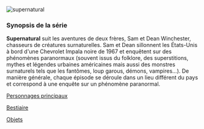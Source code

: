 ![supernatural](https://github.com/user-attachments/assets/db12dc74-e0b8-475c-9962-a90aa16e4b24)

### Synopsis de la série 

**Supernatural** suit les aventures de deux frères, Sam et Dean Winchester, chasseurs de créatures surnaturelles. Sam et Dean sillonnent les États-Unis à bord d'une Chevrolet Impala noire de 1967 et enquêtent sur des phénomènes paranormaux (souvent issus du folklore, des superstitions, mythes et légendes urbaines américaines mais aussi des monstres surnaturels tels que les fantômes, loup garous, démons, vampires…). De manière générale, chaque épisode se déroule dans un lieu différent du pays et correspond à une enquête sur un phénomène paranormal.

[Personnages principaux](characters/Perso.md)

[Bestiaire](bestiaire/bestiaire.md)

[Objets](obj/objets.md)

